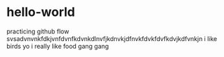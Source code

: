 # hello-world
practicing github flow
svsadvnvnkfdkjvnfdvnfkdvnkdlnvfjkdnvkjdfnvkfdvkfdvfkdvjkdfvnkjn
i like birds
yo i really like food gang gang
